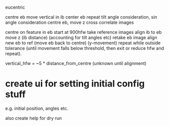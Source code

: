 

eucentric

centre eb
move vertical in ib
center eb
repeat
tilt angle consideration, sin angle consideration
centre eb, move z 
cross correlate images

centre on feature in eb
start at 900hfw
    take reference images
    align ib to eb
    move z (ib distance) (accounting for tilt angles etc)
    retake eb image
    align new eb to ref (move eb back to centre) (y-movement)
repeat while outside tolerance (until movement falls below threshold, then exit or reduce hfw and repeat).

vertical_hfw = ~5 * distance_from_centre (unknown until alignment)



# create ui for setting initial config stuff
e.g. initial position, angles etc. 

also create help for dry run